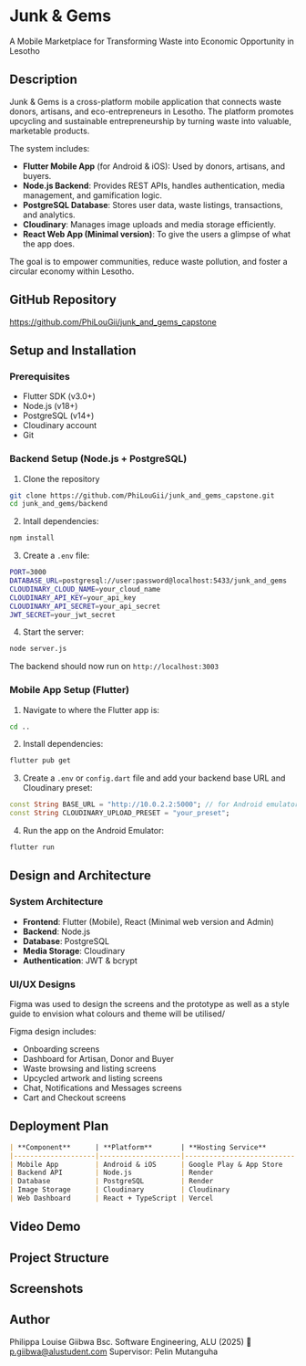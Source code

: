 # Junk & Gems 
A Mobile Marketplace for Transforming Waste into Economic Opportunity in Lesotho

## Description
Junk & Gems is a cross-platform mobile application that connects waste donors, artisans, and eco-entrepreneurs in Lesotho. The platform promotes upcycling and sustainable entrepreneurship by turning waste into valuable, marketable products. 

The system includes: 
- **Flutter Mobile App** (for Android & iOS): Used by donors, artisans, and buyers.
- **Node.js Backend**: Provides REST APIs, handles authentication, media management, and gamification logic. 
- **PostgreSQL Database**: Stores user data, waste listings, transactions, and analytics. 
- **Cloudinary**: Manages image uploads and media storage efficiently. 
- **React Web App (Minimal version)**: To give the users a glimpse of what the app does. 

The goal is to empower communities, reduce waste pollution, and foster a circular economy within Lesotho. 

## GitHub Repository
https://github.com/PhiLouGii/junk_and_gems_capstone 

## Setup and Installation
### Prerequisites
- Flutter SDK (v3.0+)
- Node.js (v18+)
- PostgreSQL (v14+)
- Cloudinary account
- Git

### Backend Setup (Node.js + PostgreSQL)
1. Clone the repository
```bash
git clone https://github.com/PhiLouGii/junk_and_gems_capstone.git
cd junk_and_gems/backend
```

2. Intall dependencies:
```bash
npm install
```

3. Create a ```.env``` file:
```bash
PORT=3000
DATABASE_URL=postgresql://user:password@localhost:5433/junk_and_gems
CLOUDINARY_CLOUD_NAME=your_cloud_name
CLOUDINARY_API_KEY=your_api_key
CLOUDINARY_API_SECRET=your_api_secret
JWT_SECRET=your_jwt_secret
```

4. Start the server: 
```bash
node server.js
```
The backend should now run on ```http://localhost:3003```

### Mobile App Setup (Flutter)
1. Navigate to where the Flutter app is:
```bash
cd ..
```

2. Install dependencies:
```bash
flutter pub get
```

3. Create a ```.env``` or ```config.dart``` file and add your backend base URL and Cloudinary preset: 

```dart
const String BASE_URL = "http://10.0.2.2:5000"; // for Android emulator
const String CLOUDINARY_UPLOAD_PRESET = "your_preset";
```

4. Run the app on the Android Emulator: 
```bash
flutter run
```

## Design and Architecture
### System Architecture
- **Frontend**: Flutter (Mobile), React (Minimal web version and Admin)
- **Backend**: Node.js
- **Database**: PostgreSQL
- **Media Storage**: Cloudinary 
- **Authentication**: JWT & bcrypt

### UI/UX Designs
Figma was used to design the screens and the prototype as well as a style guide to envision what colours and theme will be utilised/ 

Figma design includes: 
- Onboarding screens
- Dashboard for Artisan, Donor and Buyer
- Waste browsing and listing screens
- Upcycled artwork and listing screens
- Chat, Notifications and Messages screens
- Cart and Checkout screens

## Deployment Plan
```markdown
| **Component**      | **Platform**       | **Hosting Service**       | **Status**     |
|--------------------|--------------------|---------------------------|----------------|
| Mobile App         | Android & iOS      | Google Play & App Store   | 🟡 In Progress |
| Backend API        | Node.js            | Render                    | 🟡 In Progress |
| Database           | PostgreSQL         | Render                    | ✅ Okay        |
| Image Storage      | Cloudinary         | Cloudinary                | ✅ Okay        | 
| Web Dashboard      | React + TypeScript | Vercel                    | 🟡 In Progress |
```

## Video Demo

## Project Structure

## Screenshots

## Author
Philippa Louise Giibwa
Bsc. Software Engineering, ALU (2025)
📧 p.giibwa@alustudent.com
Supervisor: Pelin Mutanguha
